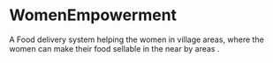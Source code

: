 # WomenEmpowerment
A Food delivery system helping the women in village areas, where the women can make their food sellable in the near by areas . 
